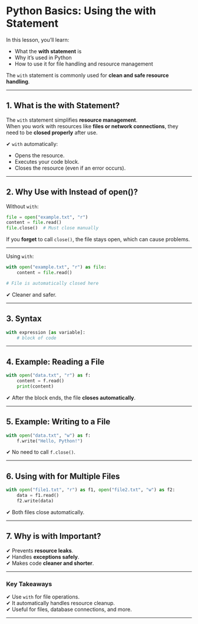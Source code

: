 # Python Basics: Using the with Statement

In this lesson, you’ll learn:

- What the **with statement** is
- Why it’s used in Python
- How to use it for file handling and resource management

The `with` statement is commonly used for **clean and safe resource handling**.

---

## 1. What is the with Statement?

The `with` statement simplifies **resource management**.  
When you work with resources like **files or network connections**, they need to be **closed properly** after use.

✔ `with` automatically:

- Opens the resource.
- Executes your code block.
- Closes the resource (even if an error occurs).

---

## 2. Why Use with Instead of open()?

Without `with`:

```python
file = open("example.txt", "r")
content = file.read()
file.close()  # Must close manually
```

If you **forget** to call `close()`, the file stays open, which can cause problems.

---

Using `with`:

```python
with open("example.txt", "r") as file:
    content = file.read()

# File is automatically closed here
```

✔ Cleaner and safer.

---

## 3. Syntax

```python
with expression [as variable]:
    # block of code
```

---

## 4. Example: Reading a File

```python
with open("data.txt", "r") as f:
    content = f.read()
    print(content)
```

✔ After the block ends, the file **closes automatically**.

---

## 5. Example: Writing to a File

```python
with open("data.txt", "w") as f:
    f.write("Hello, Python!")
```

✔ No need to call `f.close()`.

---

## 6. Using with for Multiple Files

```python
with open("file1.txt", "r") as f1, open("file2.txt", "w") as f2:
    data = f1.read()
    f2.write(data)
```

✔ Both files close automatically.

---

## 7. Why is with Important?

✔ Prevents **resource leaks**.  
✔ Handles **exceptions safely**.  
✔ Makes code **cleaner and shorter**.

---

### Key Takeaways

✔ Use `with` for file operations.  
✔ It automatically handles resource cleanup.  
✔ Useful for files, database connections, and more.

---

